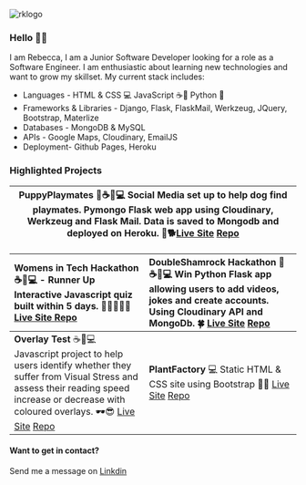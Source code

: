 
![rklogo](https://user-images.githubusercontent.com/73824252/119521437-0b18de80-bd73-11eb-8126-c96750f30b7f.png)

###  Hello 👋🏼 
I am Rebecca, I am a Junior Software Developer looking for a role as a Software Engineer.  I am enthusiastic about learning new technologies and want to grow my skillset.  My current stack includes:  
- Languages - HTML & CSS 💻 JavaScript ☕📃 Python 🐍
- Frameworks & Libraries - Django, Flask, FlaskMail, Werkzeug, JQuery, Bootstrap, Materlize
- Databases - MongoDB & MySQL
- APIs - Google Maps, Cloudinary, EmailJS 
- Deployment- Github Pages, Heroku 

### Highlighted Projects 

| **PuppyPlaymates** 🐍☕📃💻 Social Media set up to help dog find playmates. Pymongo Flask web app using Cloudinary, Werkzeug and Flask Mail. Data is saved to Mongodb and deployed on Heroku. 🐶🐕[Live Site](https://puppy-playmates.herokuapp.com/) [Repo](https://github.com/crypticCaroline/puppyplaymates) |
|:---:|

| **Womens in Tech Hackathon** ☕📃💻 - Runner Up  Interactive Javascript quiz built within 5 days. 👩🏼‍🤝‍👩🏾 [Live Site ](https://github.com/crypticCaroline/womenscareers) [Repo](https://crypticcaroline.github.io/womenscareers/)   | **DoubleShamrock Hackathon** 🐍☕📃💻 Win Python Flask app allowing users to add videos, jokes and create accounts. Using Cloudinary API and MongoDb.  🍀 [Live Site](https://doubleshamrocks.herokuapp.com/homepage)  [Repo](https://github.com/crypticCaroline/hackathon-doubleShamrocks)  |  
|:---|:---|
| **Overlay Test** ☕📃💻 Javascript project to help users identify whether they suffer from Visual Stress and assess their reading speed increase or decrease with coloured overlays. 🕶😎 [Live Site](https://crypticcaroline.github.io/overlay-test/index.html) [Repo](https://github.com/crypticCaroline/overlay-test)  |  **PlantFactory** 💻 Static HTML & CSS site using Bootstrap 🌵🌴 [Live Site](https://crypticcaroline.github.io/ms1-plantfactory/index.html) [Repo](https://github.com/crypticCaroline/ms1-plantfactory)  |   
 

#### Want to get in contact? 
Send me a message on [Linkdin](https://www.linkedin.com/in/rebecca-kelsall-265748168/)

